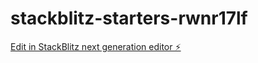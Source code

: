 # stackblitz-starters-rwnr17lf

[Edit in StackBlitz next generation editor ⚡️](https://stackblitz.com/~/github.com/firemoney81-naldon/stackblitz-starters-rwnr17lf)